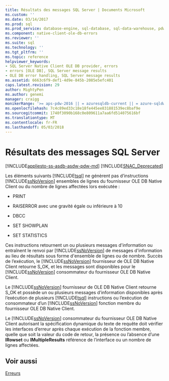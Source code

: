 ```yaml
---
title: Résultats des messages SQL Server | Documents Microsoft
ms.custom: ''
ms.date: 03/14/2017
ms.prod: sql
ms.prod_service: database-engine, sql-database, sql-data-warehouse, pdw
ms.component: native-client-ole-db-errors
ms.reviewer: ''
ms.suite: sql
ms.technology: ''
ms.tgt_pltfrm: ''
ms.topic: reference
helpviewer_keywords:
- SQL Server Native Client OLE DB provider, errors
- errors [OLE DB], SQL Server message results
- OLE DB error handling, SQL Server message results
ms.assetid: 6663c6f9-def1-4d9e-845b-2085e5efc401
caps.latest.revision: 29
author: MightyPen
ms.author: genemi
manager: craigg
monikerRange: '>= aps-pdw-2016 || = azuresqldb-current || = azure-sqldw-latest || >= sql-server-2016 || = sqlallproducts-allversions'
ms.openlocfilehash: 7c4c89ed33c18e18fe445ee831881539ec8baf9e
ms.sourcegitcommit: 1740f3090b168c0e809611a7aa6fd514075616bf
ms.translationtype: MT
ms.contentlocale: fr-FR
ms.lasthandoff: 05/03/2018
---
```

# <a name="sql-server-message-results"></a>Résultats des messages SQL Server
[!INCLUDE[appliesto-ss-asdb-asdw-pdw-md](../../includes/appliesto-ss-asdb-asdw-pdw-md.md)]
[!INCLUDE[SNAC_Deprecated](../../includes/snac-deprecated.md)]

  Les éléments suivants [!INCLUDE[tsql](../../includes/tsql-md.md)] ne génèrent pas d’instructions [!INCLUDE[ssNoVersion](../../includes/ssnoversion-md.md)] ensembles de lignes du fournisseur OLE DB Native Client ou du nombre de lignes affectées lors exécutée :  
  
-   PRINT  
  
-   RAISERROR avec une gravité égale ou inférieure à 10  
  
-   DBCC  
  
-   SET SHOWPLAN  
  
-   SET STATISTICS  
  
 Ces instructions retournent un ou plusieurs messages d'information ou entraînent le renvoi par [!INCLUDE[ssNoVersion](../../includes/ssnoversion-md.md)] de messages d'information au lieu de résultats sous forme d'ensemble de lignes ou de nombre. Succès de l’exécution, le [!INCLUDE[ssNoVersion](../../includes/ssnoversion-md.md)] fournisseur de OLE DB Native Client retourne S_OK, et les messages sont disponibles pour le [!INCLUDE[ssNoVersion](../../includes/ssnoversion-md.md)] consommateur du fournisseur OLE DB Native Client.  
  
 Le [!INCLUDE[ssNoVersion](../../includes/ssnoversion-md.md)] fournisseur de OLE DB Native Client retourne S_OK et possède un ou plusieurs messages d’information disponibles après l’exécution de plusieurs [!INCLUDE[tsql](../../includes/tsql-md.md)] instructions ou l’exécution de consommateur d’un [!INCLUDE[ssNoVersion](../../includes/ssnoversion-md.md)] fonction membre du fournisseur OLE DB Native Client.  
  
 Le [!INCLUDE[ssNoVersion](../../includes/ssnoversion-md.md)] consommateur du fournisseur OLE DB Native Client autorisant la spécification dynamique du texte de requête doit vérifier les interfaces d’erreur après chaque exécution de la fonction membre, quelle que soit la valeur du code de retour, la présence ou l’absence d’une **IRowset** ou **IMultipleResults** référence de l’interface ou un nombre de lignes affectées.  
  
## <a name="see-also"></a>Voir aussi  
 [Erreurs](../../relational-databases/native-client-ole-db-errors/errors.md)  
  
  
